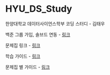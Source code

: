 # HYU_DS_Study
한양대학교 데이터사이언스학부 코딩 스터디 - 김태우

백준 그룹 가입, 솔브드 연동 - [링크](https://github.com/twkim02/HYU_DS_Study/blob/main/boj_init.pdf)

문제집 링크 - [링크](https://www.acmicpc.net/user/mathtw1030)

학습 가이드 - [링크](https://github.com/twkim02/HYU_DS_Study/blob/main/curriculum_guide.pdf)

문제집 별 가이드 - [링크](https://github.com/twkim02/HYU_DS_Study/blob/main/slide/Lv0_guide.pdf)
